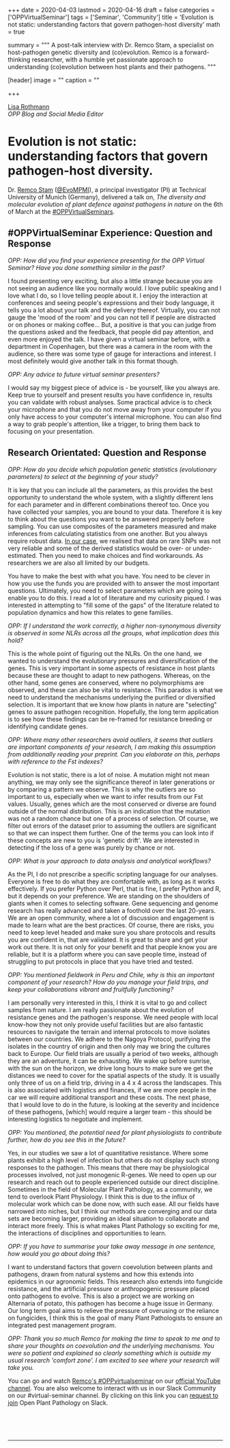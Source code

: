 +++
date = 2020-04-03
lastmod = 2020-04-16
draft = false
categories = ['OPPVirtualSeminar']
tags = ['Seminar', 'Community']
title = 'Evolution is not static: understanding factors that govern pathogen-host diversity'
math = true

summary = """
A post-talk interview with Dr. Remco Stam, a specialist on host-pathogen genetic diversity and (co)evolution. Remco is a forward-thinking researcher, with a humble yet passionate approach to understanding (co)evolution between host plants and their pathogens.
"""
 
[header]
image = ""
caption = ""

+++

[Lisa Rothmann](https://twitter.com/LandbouLisa)<br>
_OPP Blog and Social Media Editor_

# Evolution is not static: understanding factors that govern pathogen-host diversity.

Dr. [Remco Stam](http://www.remcostam.com/) ([@EvoMPMI](https://twitter.com/EvoMPMI)), a principal investigator (PI) at Technical University of Munich (Germany), delivered a talk on, _The diversity and molecular evolution of plant defence against pathogens in nature_ on the 6th of March at the [#OPPVirtualSeminars](https://openplantpathology.org/virtual_seminars/2020-04-06-remco-stam/).

## #OPPVirtualSeminar Experience: Question and Response

_OPP: How did you find your experience presenting for the OPP Virtual Seminar? Have you done something similar in the past?_

I found presenting very exciting, but also a little strange because you are not seeing an audience like you normally would. I love public speaking and I love what I do, so I love telling people about it. I enjoy the interaction at conferences and seeing people's expressions and their body language, it tells you a lot about your talk and the delivery thereof. Virtually, you can not gauge the 'mood of the room' and you can not tell if people are distracted or on phones or making coffee... But, a positive is that you can judge from the questions asked and the feedback, that people did pay attention, and even more enjoyed the talk. I have given a virtual seminar before, with a department in Copenhagen, but there was a camera in the room with the audience, so there was some type of gauge for interactions and interest. I most definitely would give another talk in this format though.

_OPP: Any advice to future virtual seminar presenters?_

I would say my biggest piece of advice is - be yourself, like you always are. Keep true to yourself and present results you have confidence in, results you can validate with robust analyses. Some practical advice is to check your microphone and that you do not move away from your computer if you only have access to your computer's internal microphone. You can also find a way to grab people's attention, like a trigger, to bring them back to focusing on your presentation.

## Research Orientated: Question and Response

_OPP: How do you decide which population genetic statistics (evolutionary parameters) to select at the beginning of your study?_

It is key that you can include all the parameters, as this provides the best opportunity to understand the whole system, with a slightly different lens for each parameter and in different combinations thereof too. Once you have collected your samples, you are bound to your data. Therefore it is key to think about the questions you want to be answered properly before sampling. You can use composites of the parameters measured and make inferences from calculating statistics from one another. But you always require robust data. [In our case](https://nph.onlinelibrary.wiley.com/doi/abs/10.1111/nph.16017), we realised that data on rare SNPs was not very reliable and some of the derived statistics would be over- or under-estimated. Then you need to make choices and find workarounds. As researchers we are also all limited by our budgets.

You have to make the best with what you have. You need to be clever in how you use the funds you are provided with to answer the most important questions. Ultimately, you need to select parameters which are going to enable you to do this. I read a lot of literature and my curiosity piqued. I was interested in attempting to "fill some of the gaps" of the literature related to population dynamics and how this relates to gene families.

_OPP: If I understand the work correctly, a higher non-synonymous diversity is observed in some NLRs across all the groups, what implication does this hold?_

This is the whole point of figuring out the NLRs. On the one hand, we wanted to understand the evolutionary pressures and diversification of the genes. This is very important in some aspects of resistance in host plants because these are thought to adapt to new pathogens. Whereas, on the other hand, some genes are conserved, where no polymorphisms are observed, and these can also be vital to resistance. This paradox is what we need to understand the mechanisms underlying the purified or diversified selection. It is important that we know how plants in nature are "selecting" genes to assure pathogen recognition. Hopefully, the long term application is to see how these findings can be re-framed for resistance breeding or identifying candidate genes.

_OPP: Where many other researchers avoid outliers, it seems that outliers are important components of your research, I am making this assumption from additionally reading your preprint. Can you elaborate on this, perhaps with reference to the Fst indexes?_

Evolution is not static, there is a lot of noise. A mutation might not mean anything, we may only see the significance thereof in later generations or by comparing a pattern we observe. This is why the outliers are so important to us, especially when we want to infer results from our Fst values. Usually, genes which are the most conserved or diverse are found outside of the normal distribution. This is an indication that the mutation was not a random chance but one of a process of selection. Of course, we filter out errors of the dataset prior to assuming the outliers are significant so that we can inspect them further. One of the terms you can look into if these concepts are new to you is 'genetic drift'. We are interested in detecting if the loss of a gene was purely by chance or not.

_OPP: What is your approach to data analysis and analytical workflows?_

As the PI, I do not prescribe a specific scripting language for our analyses. Everyone is free to do what they are comfortable with, as long as it works effectively. If you prefer Python over Perl, that is fine, I prefer Python and R, but it depends on your preference. We are standing on the shoulders of giants when it comes to selecting software. Gene sequencing and genome research has really advanced and taken a foothold over the last 20-years. We are an open community, where a lot of discussion and engagement is made to learn what are the best practices. Of course, there are risks, you need to keep level headed and make sure you share protocols and results you are confident in, that are validated. It is great to share and get your work out there. It is not only for your benefit and that people know you are reliable, but it is a platform where you can save people time, instead of struggling to put protocols in place that you have tried and tested.

_OPP: You mentioned fieldwork in Peru and Chile, why is this an important component of your research? How do you manage your field trips, and keep your collaborations vibrant and fruitfully functioning?_

I am personally very interested in this, I think it is vital to go and collect samples from nature. I am really passionate about the evolution of resistance genes and the pathogen's response. We need people with local know-how they not only provide useful facilities but are also fantastic resources to navigate the terrain and internal protocols to move isolates between our countries. We adhere to the Nagoya Protocol, purifying the isolates in the country of origin and then only may we bring the cultures back to Europe. Our field trials are usually a period of two weeks, although they are an adventure, it can be exhausting. We wake up before sunrise, with the sun on the horizon, we drive long hours to make sure we get the distances we need to cover for the spatial aspects of the study. It is usually only three of us on a field trip, driving in a 4 x 4 across the landscapes. This is also associated with logistics and finances, if we are more people in the car we will require additional transport and these costs. The next phase, that I would love to do in the future, is looking at the severity and incidence of these pathogens, [which] would require a larger team - this should be interesting logistics to negotiate and implement.

_OPP: You mentioned, the potential need for plant physiologists to contribute further, how do you see this in the future?_

Yes, in our studies we saw a lot of quantitative resistance. Where some plants exhibit a high level of infection but others do not display such strong responses to the pathogen. This means that there may be physiological processes involved, not just monogenic R-genes. We need to open up our research and reach out to people experienced outside our direct discipline. Sometimes in the field of Molecular Plant Pathology, as a community, we tend to overlook Plant Physiology. I think this is due to the influx of molecular work which can be done now, with such ease. All our fields have narrowed into niches, but I think our methods are converging and our data sets are becoming larger, providing an ideal situation to collaborate and interact more freely. This is what makes Plant Pathology so exciting for me, the interactions of disciplines and opportunities to learn.

_OPP: If you have to summarise your take away message in one sentence, how would you go about doing this?_

I want to understand factors that govern coevolution between plants and pathogens, drawn from natural systems and how this extends into epidemics in our agronomic fields. This research also extends into fungicide resistance, and the artificial pressure or anthropogenic pressure placed onto pathogens to evolve. This is also a project we are working on Alternaria of potato, this pathogen has become a huge issue in Germany. Our long term goal aims to relieve the pressure of overusing or the reliance on fungicides, I think this is the goal of many Plant Pathologists to ensure an integrated pest management program.

_OPP: Thank you so much Remco for making the time to speak to me and to share your thoughts on coevolution and the underlying mechanisms. You were so patient and explained so clearly something which is outside my usual research 'comfort zone'. I am excited to see where your research will take you._

You can go and watch [Remco's #OPPvirtualseminar](https://www.youtube.com/watch?v=xaUz_68jwHk&feature=youtu.be) on our [official YouTube channel](https://www.youtube.com/channel/UCo-1ijIA_nECqzwzeW2X9RA?view_as=subscriber). You are also welcome to interact with us in our Slack Community on our #virtual-seminar channel. By clicking on this link you can [request to join](https://communityinviter.com/apps/openplantpathology/open-plant-pathology) Open Plant Pathology on Slack.


<br><br><br>

--------------------------------------------------------------------------------
